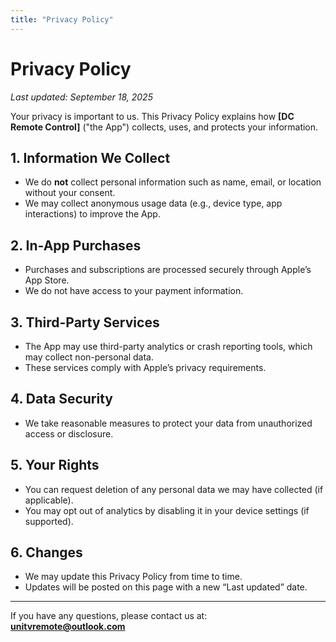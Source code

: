 ```yaml
---
title: "Privacy Policy"
---
```


# Privacy Policy

_Last updated: September 18, 2025_

Your privacy is important to us. This Privacy Policy explains how **[DC Remote Control]** ("the App") collects, uses, and protects your information.

## 1. Information We Collect
- We do **not** collect personal information such as name, email, or location without your consent.
- We may collect anonymous usage data (e.g., device type, app interactions) to improve the App.

## 2. In-App Purchases
- Purchases and subscriptions are processed securely through Apple’s App Store.  
- We do not have access to your payment information.

## 3. Third-Party Services
- The App may use third-party analytics or crash reporting tools, which may collect non-personal data.
- These services comply with Apple’s privacy requirements.

## 4. Data Security
- We take reasonable measures to protect your data from unauthorized access or disclosure.

## 5. Your Rights
- You can request deletion of any personal data we may have collected (if applicable).
- You may opt out of analytics by disabling it in your device settings (if supported).

## 6. Changes
- We may update this Privacy Policy from time to time.  
- Updates will be posted on this page with a new “Last updated” date.

---

If you have any questions, please contact us at:  
**unitvremote@outlook.com**
